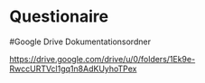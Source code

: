 # Questionaire

#Google Drive Dokumentationsordner

https://drive.google.com/drive/u/0/folders/1Ek9e-RwccURTVcl1gq1n8AdKUyhoTPex
